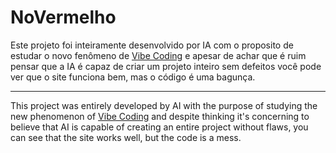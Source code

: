 # NoVermelho

Este projeto foi inteiramente desenvolvido por IA com o proposito de estudar o novo fenômeno de [Vibe Coding](https://www.youtube.com/watch?v=IACHfKmZMr8&t=4s) e apesar de achar que é ruim pensar que a IA é capaz de criar um projeto inteiro sem defeitos você pode ver que o site funciona bem, mas o código é uma bagunça.

---

This project was entirely developed by AI with the purpose of studying the new phenomenon of [Vibe Coding](https://www.youtube.com/watch?v=IACHfKmZMr8&t=4s) and despite thinking it's concerning to believe that AI is capable of creating an entire project without flaws, you can see that the site works well, but the code is a mess.
